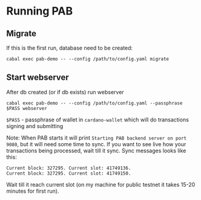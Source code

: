  
# Running PAB
## Migrate
If this is the first run, database need to be created:
```
cabal exec pab-demo -- --config /path/to/config.yaml migrate
```
## Start webserver
After db created (or if db exists) run webserver
```
cabal exec pab-demo -- --config /path/to/config.yaml --passphrase $PASS webserver
```
`$PASS` - passphrase of wallet in `cardano-wallet` which will do transactions signing and submitting

Note:
When PAB starts it will print `Starting PAB backend server on port 9080`, but it will need some time to sync. If you want to see live how your transactions being processed, wait till it sync. Sync messages looks like this:
```
Current block: 327295. Current slot: 41749136.
Current block: 327295. Current slot: 41749150.
```
Wait till it reach current slot (on my machine for public testnet it takes 15-20 minutes for first run).